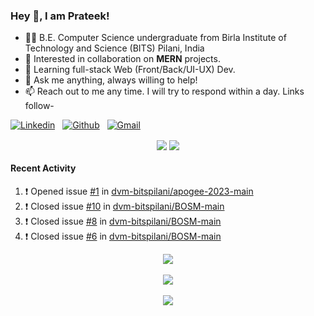 ### Hey 👋, I am Prateek!
- 👨‍🎓 B.E. Computer Science undergraduate from Birla Institute of Technology and Science (BITS) Pilani, India
- 💖 Interested in collaboration on **MERN** projects.
- 🌱 Learning full-stack Web (Front/Back/UI-UX) Dev.
- 💬 Ask me anything, always willing to help!
- 📫 Reach out to me any time. I will try to respond within a day. Links follow-

<!-- Connection Links -->
[![Linkedin](https://img.shields.io/badge/-LinkedIn-blue?style=flat&logo=Linkedin&logoColor=white)](https://www.linkedin.com/in/bit-by-bits/)&nbsp;&nbsp;
[![Github](https://img.shields.io/badge/-Github-000?style=flat&logo=Github&logoColor=white)](https://github.com/bit-by-bits)&nbsp;&nbsp;
[![Gmail](https://img.shields.io/badge/-Gmail-c14438?style=flat&logo=Gmail&logoColor=white)](mailto:kashyapprateek13@gmail.com)

<!-- User Stats -->
<p align="center">
  <img align="center" src="https://img.shields.io/github/followers/bit-by-bits?style=social" />  
  <img align="center" src="https://visitor-badge.laobi.icu/badge?page_id=bit-by-bits.visitor-badge" />
</p>

#### Recent Activity

<!--START_SECTION:activity-->
1. ❗️ Opened issue [#1](https://github.com/dvm-bitspilani/apogee-2023-main/issues/1) in [dvm-bitspilani/apogee-2023-main](https://github.com/dvm-bitspilani/apogee-2023-main)
2. ❗️ Closed issue [#10](https://github.com/dvm-bitspilani/BOSM-main/issues/10) in [dvm-bitspilani/BOSM-main](https://github.com/dvm-bitspilani/BOSM-main)
3. ❗️ Closed issue [#8](https://github.com/dvm-bitspilani/BOSM-main/issues/8) in [dvm-bitspilani/BOSM-main](https://github.com/dvm-bitspilani/BOSM-main)
4. ❗️ Closed issue [#6](https://github.com/dvm-bitspilani/BOSM-main/issues/6) in [dvm-bitspilani/BOSM-main](https://github.com/dvm-bitspilani/BOSM-main)
<!--END_SECTION:activity-->

<!-- Coding Stats -->
<p align="center">
  <img align="center" src="https://github-readme-stats-sigma-five.vercel.app/api?username=bit-by-bits&show_icons=true&theme=dark" /> <br><br>
  <img align="center" src="https://github-readme-streak-stats.herokuapp.com/?user=bit-by-bits&theme=dark" /> <br><br>
  <img align="center" src="https://github-readme-stats.vercel.app/api/wakatime?username=bit_by_bits&layout=compact&theme=dark" />  
</p>
